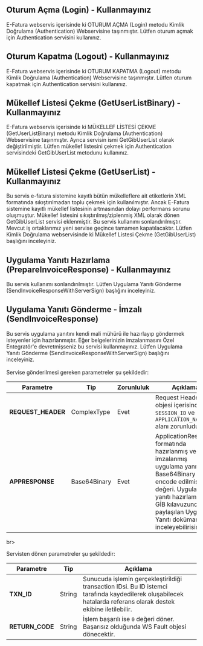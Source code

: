 ## Oturum Açma (Login) - Kullanmayınız
<aside class="warning">E-Fatura webservis içerisinde ki OTURUM AÇMA (Login) metodu Kimlik Doğrulama (Authentication) Webservisine taşınmıştır. Lütfen oturum açmak için Authentication servisini kullanınız.
</aside>

## Oturum Kapatma (Logout) - Kullanmayınız
<aside class="warning">E-Fatura webservis içerisinde ki OTURUM KAPATMA (Logout) metodu Kimlik Doğrulama (Authentication) Webservisine taşınmıştır. Lütfen oturum kapatmak için Authentication servisini kullanınız.
</aside>

## Mükellef Listesi Çekme (GetUserListBinary) - Kullanmayınız
<aside class="warning">E-Fatura webservis içerisinde ki MÜKELLEF LİSTESİ ÇEKME (GetUserListBinary) metodu Kimlik Doğrulama (Authentication) Webservisine taşınmıştır. Ayrıca servisin ismi GetGibUserList olarak değiştirilmiştir. Lütfen mükellef listesini çekmek için Authentication servisindeki GetGibUserList metodunu kullanınız.
</aside>

## Mükellef Listesi Çekme (GetUserList) - Kullanmayınız
<aside class="warning">
Bu servis e-fatura sistemine kayıtlı bütün mükelleflere ait etiketlerin XML formatında sıkıştırılmadan toplu çekmek için kullanılmıştır. Ancak E-Fatura sistemine kayıtlı mükellef listesinin artmasından dolayı performans sorunu oluşmuştur. Mükellef listesini sıkıştırılmış/ziplenmiş XML olarak dönen GetGibUserList servisi eklenmiştir. Bu servis kullanımı sonlandırılmıştır. Mevcut iş ortaklarımız yeni servise geçince tamamen kapatılacaktır.  Lütfen Kimlik Doğrulama webservisinde ki Mükellef Listesi Çekme (GetGibUserList) başlığını inceleyiniz.
</aside>



## Uygulama Yanıtı Hazırlama (PrepareInvoiceResponse) - Kullanmayınız
<aside class="warning">
Bu servis kullanımı sonlandırılmıştır. Lütfen Uygulama Yanıtı Gönderme (SendInvoiceResponseWithServerSign) başlığını inceleyiniz.
</aside>

## Uygulama Yanıtı Gönderme - İmzalı  (SendInvoiceResponse)
<aside class="warning">
Bu servis uygulama yanıtını kendi mali mühürü ile hazırlayıp göndermek isteyenler için hazırlanmıştır. Eğer belgelerinizin imzalanmasını Özel Entegratör'e devretmişseniz bu servisi kullanmayınız. Lütfen  Uygulama Yanıtı Gönderme (SendInvoiceResponseWithServerSign) başlığını inceleyiniz.
</aside>

<br>
Servise gönderilmesi gereken parametreler şu şekildedir:

Parametre | Tip         | Zorunluluk  | Açıklama
--------- | ----------- | ----------- | -----------
**REQUEST_HEADER** | ComplexType | Evet | Request Header objesi içerisinde `SESSION_ID` ve `APPLICATION_NAME` alanı zorunludur.
**APPRESPONSE** | Base64Binary  | Evet | ApplicationResponse formatında hazırlanmış ve imzalanmış uygulama yanıtının Base64Binary encode edilmiş değeri. Uygulama yanıtı hazırlamak için GİB kılavuzunda paylaşılan Uygulama Yanıtı dokümanı inceleyebilirisiniz.
br><br>

Servisten dönen parametreler şu şekildedir:

Parametre | Tip        | Açıklama
--------- | ----------- | -----------
**TXN_ID** | String | Sunucuda işlemin gerçekleştirildiği transaction IDsi. Bu ID istemci tarafında kaydedilerek oluşabilecek hatalarda referans olarak destek ekibine iletilebilir.
**RETURN_CODE** | String | İşlem başarılı ise `0` değeri döner. Başarısız olduğunda WS Fault objesi dönecektir.

